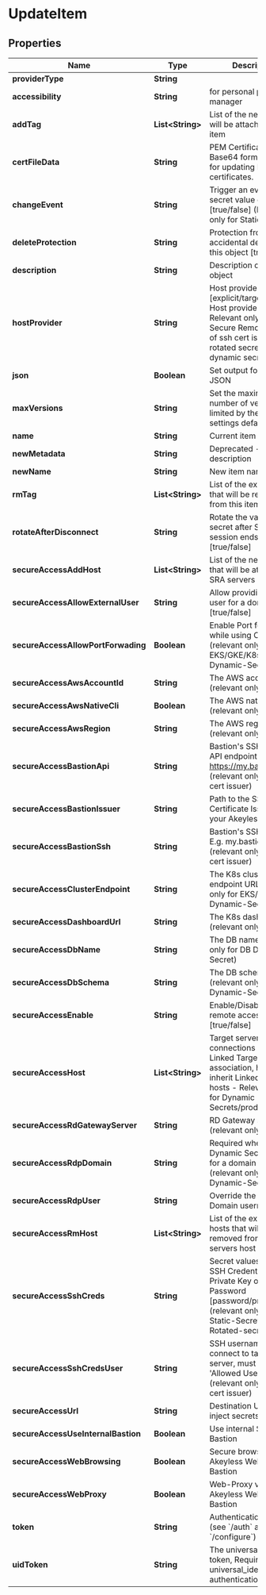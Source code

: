 

# UpdateItem


## Properties

Name | Type | Description | Notes
------------ | ------------- | ------------- | -------------
**providerType** | **String** |  |  [optional]
**accessibility** | **String** | for personal password manager |  [optional]
**addTag** | **List&lt;String&gt;** | List of the new tags that will be attached to this item |  [optional]
**certFileData** | **String** | PEM Certificate in a Base64 format. Used for updating RSA keys&#39; certificates. |  [optional]
**changeEvent** | **String** | Trigger an event when a secret value changed [true/false] (Relevant only for Static Secret) |  [optional]
**deleteProtection** | **String** | Protection from accidental deletion of this object [true/false] |  [optional]
**description** | **String** | Description of the object |  [optional]
**hostProvider** | **String** | Host provider type [explicit/target], Default Host provider is explicit, Relevant only for Secure Remote Access of ssh cert issuer, ldap rotated secret and ldap dynamic secret |  [optional]
**json** | **Boolean** | Set output format to JSON |  [optional]
**maxVersions** | **String** | Set the maximum number of versions, limited by the account settings defaults. |  [optional]
**name** | **String** | Current item name | 
**newMetadata** | **String** | Deprecated - use description |  [optional]
**newName** | **String** | New item name |  [optional]
**rmTag** | **List&lt;String&gt;** | List of the existent tags that will be removed from this item |  [optional]
**rotateAfterDisconnect** | **String** | Rotate the value of the secret after SRA session ends [true/false] |  [optional]
**secureAccessAddHost** | **List&lt;String&gt;** | List of the new hosts that will be attached to SRA servers host |  [optional]
**secureAccessAllowExternalUser** | **String** | Allow providing external user for a domain users [true/false] |  [optional]
**secureAccessAllowPortForwading** | **Boolean** | Enable Port forwarding while using CLI access (relevant only for EKS/GKE/K8s Dynamic-Secret) |  [optional]
**secureAccessAwsAccountId** | **String** | The AWS account id (relevant only for aws) |  [optional]
**secureAccessAwsNativeCli** | **Boolean** | The AWS native cli (relevant only for aws) |  [optional]
**secureAccessAwsRegion** | **String** | The AWS region (relevant only for aws) |  [optional]
**secureAccessBastionApi** | **String** | Bastion&#39;s SSH control API endpoint. E.g. https://my.bastion:9900 (relevant only for ssh cert issuer) |  [optional]
**secureAccessBastionIssuer** | **String** | Path to the SSH Certificate Issuer for your Akeyless Bastion |  [optional]
**secureAccessBastionSsh** | **String** | Bastion&#39;s SSH server. E.g. my.bastion:22 (relevant only for ssh cert issuer) |  [optional]
**secureAccessClusterEndpoint** | **String** | The K8s cluster endpoint URL (relevant only for EKS/GKE/K8s Dynamic-Secret) |  [optional]
**secureAccessDashboardUrl** | **String** | The K8s dashboard url (relevant only for k8s) |  [optional]
**secureAccessDbName** | **String** | The DB name (relevant only for DB Dynamic-Secret) |  [optional]
**secureAccessDbSchema** | **String** | The DB schema (relevant only for DB Dynamic-Secret) |  [optional]
**secureAccessEnable** | **String** | Enable/Disable secure remote access [true/false] |  [optional]
**secureAccessHost** | **List&lt;String&gt;** | Target servers for connections (In case of Linked Target association, host(s) will inherit Linked Target hosts - Relevant only for Dynamic Secrets/producers) |  [optional]
**secureAccessRdGatewayServer** | **String** | RD Gateway server (relevant only for rdp) |  [optional]
**secureAccessRdpDomain** | **String** | Required when the Dynamic Secret is used for a domain user (relevant only for RDP Dynamic-Secret) |  [optional]
**secureAccessRdpUser** | **String** | Override the RDP Domain username |  [optional]
**secureAccessRmHost** | **List&lt;String&gt;** | List of the existent hosts that will be removed from SRA servers host |  [optional]
**secureAccessSshCreds** | **String** | Secret values contains SSH Credentials, either Private Key or Password [password/private-key] (relevant only for Static-Secret or Rotated-secret) |  [optional]
**secureAccessSshCredsUser** | **String** | SSH username to connect to target server, must be in &#39;Allowed Users&#39; list (relevant only for ssh cert issuer) |  [optional]
**secureAccessUrl** | **String** | Destination URL to inject secrets |  [optional]
**secureAccessUseInternalBastion** | **Boolean** | Use internal SSH Bastion |  [optional]
**secureAccessWebBrowsing** | **Boolean** | Secure browser via Akeyless Web Access Bastion |  [optional]
**secureAccessWebProxy** | **Boolean** | Web-Proxy via Akeyless Web Access Bastion |  [optional]
**token** | **String** | Authentication token (see &#x60;/auth&#x60; and &#x60;/configure&#x60;) |  [optional]
**uidToken** | **String** | The universal identity token, Required only for universal_identity authentication |  [optional]




